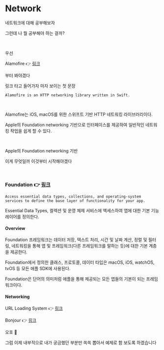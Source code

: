 # Network

네트워크에 대해 공부해보자

그런데 나 뭘 공부해야 하는 걸까?

<br>

우선

Alamofire 👉 [링크](https://github.com/Alamofire/Alamofire)

부터 봐야겠다

링크 타고 들어가자 마자 보이는 첫 문장

```Alamofire is an HTTP networking library written in Swift.```

<br>

Alamofire는 iOS, macOS를 위한 스위프트 기반 HTTP 네트워킹 라이브러리이다.

Apple의 Foundation networking 기반으로 인터페이스를 제공하여 일반적인 네트워킹 작업을 쉽게 할 수 있다.

<br>

Apple의 Foundation networking 기반 

이게 무엇일까 이것부터 시작해야겠다 

<br>

### Foundation 👉 [링크](https://developer.apple.com/documentation/foundation)

```Access essential data types, collections, and operating-system services to define the base layer of functionality for your app.```

Essential Data Types, 컬렉션 및 운영 체제 서비스에 액세스하여 앱에 대한 기본 기능 레이어를 정의한다.

#### Overview

Foundation 프레임워크는 데이터 저장, 텍스트 처리, 시간 및 날짜 계산, 정렬 및 필터링, 네트워킹을 통해 앱 및 프레임워크(다른 프레임워크를 말하는 듯)에 대한 기본 계층을 제공한다.

Foundation에서 정의한 클래스, 프로토콜, 데이터 타입은 macOS, iOS, watchOS, tvOS 등 모든 애플 SDK에 사용된다.

Foundation은 단어의 의미처럼 애플을 통해 제공되는 모든 앱들의 기본이 되는 프레임워크이다. 

#### Networking

URL Loading System 👉 [링크](https://developer.apple.com/documentation/foundation/url_loading_system)

Bonjour 👉 [링크](https://developer.apple.com/documentation/foundation/bonjour)
 

오호 🤨

그럼 이제 내부적으로 내가 궁금했던 부분만 쏙쏙 뽑아서 예제로 함 보도록 하겠습니다 


